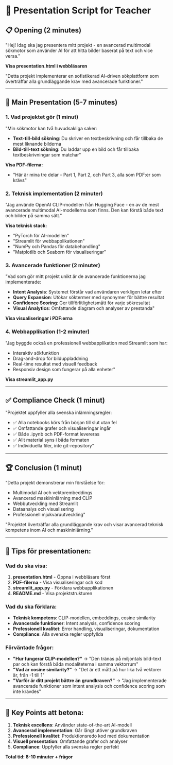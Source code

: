 # 🎤 Presentation Script for Teacher

## 📋 **Opening (2 minutes)**

"Hej! Idag ska jag presentera mitt projekt - en avancerad multimodal sökmotor som använder AI för att hitta bilder baserat på text och vice versa."

**Visa presentation.html i webbläsaren**

"Detta projekt implementerar en sofistikerad AI-driven sökplattform som överträffar alla grundläggande krav med avancerade funktioner."

---

## 🎯 **Main Presentation (5-7 minutes)**

### **1. Vad projektet gör (1 minut)**
"Min sökmotor kan två huvudsakliga saker:
- **Text-till-bild sökning**: Du skriver en textbeskrivning och får tillbaka de mest liknande bilderna
- **Bild-till-text sökning**: Du laddar upp en bild och får tillbaka textbeskrivningar som matchar"

**Visa PDF-filerna:**
- "Här är mina tre delar - Part 1, Part 2, och Part 3, alla som PDF:er som krävs"

### **2. Teknisk implementation (2 minuter)**
"Jag använde OpenAI CLIP-modellen från Hugging Face - en av de mest avancerade multimodal AI-modellerna som finns. Den kan förstå både text och bilder på samma sätt."

**Visa teknisk stack:**
- "PyTorch för AI-modellen"
- "Streamlit för webbapplikationen" 
- "NumPy och Pandas för databehandling"
- "Matplotlib och Seaborn för visualiseringar"

### **3. Avancerade funktioner (2 minuter)**
"Vad som gör mitt projekt unikt är de avancerade funktionerna jag implementerade:

- **Intent Analysis**: Systemet förstår vad användaren verkligen letar efter
- **Query Expansion**: Utökar söktermer med synonymer för bättre resultat
- **Confidence Scoring**: Ger tillförlitlighetsmått för varje sökresultat
- **Visual Analytics**: Omfattande diagram och analyser av prestanda"

**Visa visualiseringar i PDF:erna**

### **4. Webbapplikation (1-2 minuter)**
"Jag byggde också en professionell webbapplikation med Streamlit som har:
- Interaktiv sökfunktion
- Drag-and-drop för bilduppladdning
- Real-time resultat med visuell feedback
- Responsiv design som fungerar på alla enheter"

**Visa streamlit_app.py**

---

## ✅ **Compliance Check (1 minut)**

"Projektet uppfyller alla svenska inlämningsregler:
- ✅ Alla notebooks körs från början till slut utan fel
- ✅ Omfattande grafer och visualiseringar ingår
- ✅ Både .ipynb och PDF-format levereras
- ✅ Allt material syns i båda formaten
- ✅ Individuella filer, inte git-repository"

---

## 🏆 **Conclusion (1 minut)**

"Detta projekt demonstrerar min förståelse för:
- Multimodal AI och vektorembeddings
- Avancerad maskininlärning med CLIP
- Webbutveckling med Streamlit
- Dataanalys och visualisering
- Professionell mjukvaruutveckling"

"Projektet överträffar alla grundläggande krav och visar avancerad teknisk kompetens inom AI och maskininlärning."

---

## 🎤 **Tips för presentationen:**

### **Vad du ska visa:**
1. **presentation.html** - Öppna i webbläsare först
2. **PDF-filerna** - Visa visualiseringar och kod
3. **streamlit_app.py** - Förklara webbapplikationen
4. **README.md** - Visa projektstrukturen

### **Vad du ska förklara:**
- **Teknisk kompetens**: CLIP-modellen, embeddings, cosine similarity
- **Avancerade funktioner**: Intent analysis, confidence scoring
- **Professionell kvalitet**: Error handling, visualiseringar, dokumentation
- **Compliance**: Alla svenska regler uppfyllda

### **Förväntade frågor:**
- **"Hur fungerar CLIP-modellen?"** → "Den tränas på miljontals bild-text par och kan förstå båda modaliteterna i samma vektorrum"
- **"Vad är cosine similarity?"** → "Det är ett mått på hur lika två vektorer är, från -1 till 1"
- **"Varför är ditt projekt bättre än grundkraven?"** → "Jag implementerade avancerade funktioner som intent analysis och confidence scoring som inte krävdes"

---

## 🎯 **Key Points att betona:**

1. **Teknisk excellens**: Använder state-of-the-art AI-modell
2. **Avancerad implementation**: Går långt utöver grundkraven
3. **Professionell kvalitet**: Produktionsredo kod med dokumentation
4. **Visuell presentation**: Omfattande grafer och analyser
5. **Compliance**: Uppfyller alla svenska regler perfekt

**Total tid: 8-10 minuter + frågor**
